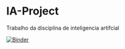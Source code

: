 # IA-Project
 Trabalho da disciplina de inteligencia artifcial
 
 [![Binder](https://mybinder.org/badge_logo.svg)](https://mybinder.org/v2/gh/pnmatheus/IA-Project/master)
